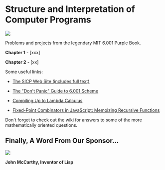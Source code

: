 Structure and Interpretation of Computer Programs
=================================================

[![](http://farm6.static.flickr.com/5221/5599784182_5403472c2a.jpg)](http://farm6.static.flickr.com/5221/5599784182_5403472c2a.jpg)

Problems and projects from the legendary MIT 6.001 Purple Book.

**Chapter 1** - [xxx]

**Chapter 2** - [xx]

Some useful links:

* [The SICP Web Site (includes full text)](http://mitpress.mit.edu/sicp/) 

* [The "Don't Panic" Guide to 6.001 Scheme](http://sicp.ai.mit.edu/Spring-2005/manuals/dontpanicnew.html)

* [Compiling Up to Lambda Calculus](http://matt.might.net/articles/compiling-up-to-lambda-calculus/)

* [Fixed-Point Combinators in JavaScript: Memoizing Recursive Functions](http://matt.might.net/articles/implementation-of-recursive-fixed-point-y-combinator-in-javascript-for-memoization/)

Don't forget to check out the [wiki](/psholtz/MIT-SICP/wiki) for answers to some of the more mathematically oriented questions.

Finally, A Word From Our Sponsor...
----------------------------------- 


[![](http://farm6.static.flickr.com/5239/5890766673_7bf85a61a7.jpg)](http://farm6.static.flickr.com/5239/5890766673_7bf85a61a7.jpg)

**John McCarthy, Inventor of Lisp**